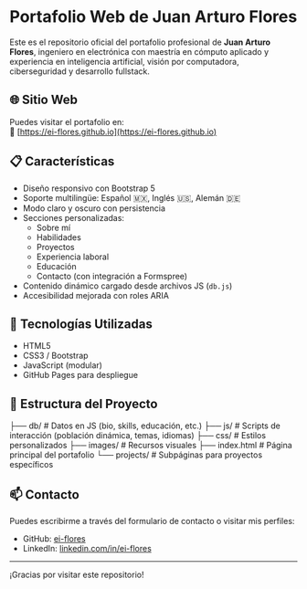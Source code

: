 # Portafolio Web de Juan Arturo Flores

Este es el repositorio oficial del portafolio profesional de **Juan Arturo Flores**, ingeniero en electrónica con maestría en cómputo aplicado y experiencia en inteligencia artificial, visión por computadora, ciberseguridad y desarrollo fullstack.

## 🌐 Sitio Web

Puedes visitar el portafolio en:  
🔗 [https://ei-flores.github.io](https://ei-flores.github.io)

## 📋 Características

- Diseño responsivo con Bootstrap 5
- Soporte multilingüe: Español 🇲🇽, Inglés 🇺🇸, Alemán 🇩🇪
- Modo claro y oscuro con persistencia
- Secciones personalizadas:
    - Sobre mí
    - Habilidades
    - Proyectos
    - Experiencia laboral
    - Educación
    - Contacto (con integración a Formspree)
- Contenido dinámico cargado desde archivos JS (`db.js`)
- Accesibilidad mejorada con roles ARIA

## 🚀 Tecnologías Utilizadas

- HTML5
- CSS3 / Bootstrap
- JavaScript (modular)
- GitHub Pages para despliegue

## 📁 Estructura del Proyecto

├── db/ # Datos en JS (bio, skills, educación, etc.)
├── js/ # Scripts de interacción (población dinámica, temas, idiomas)
├── css/ # Estilos personalizados
├── images/ # Recursos visuales
├── index.html # Página principal del portafolio
└── projects/ # Subpáginas para proyectos específicos


## 📫 Contacto

Puedes escribirme a través del formulario de contacto o visitar mis perfiles:

- GitHub: [ei-flores](https://github.com/ei-flores)
- LinkedIn: [linkedin.com/in/ei-flores](https://www.linkedin.com/in/ei-flores/)

---

¡Gracias por visitar este repositorio!
